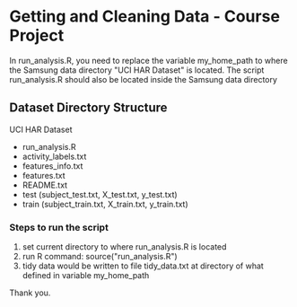 # Getting and Cleaning Data - Course Project

In run_analysis.R, you need to replace the variable my_home_path to where the Samsung data directory "UCI HAR Dataset" is located. The script run_analysis.R should also be located inside the Samsung data directory

## Dataset Directory Structure
UCI HAR Dataset
* run_analysis.R
* activity_labels.txt
* features_info.txt
* features.txt
* README.txt
* test (subject_test.txt, X_test.txt, y_test.txt)
* train (subject_train.txt, X_train.txt, y_train.txt)

### Steps to run the script
1. set current directory to where run_analysis.R is located
2. run R command: source("run_analysis.R")
3. tidy data would be written to file tidy_data.txt at directory of what defined in variable my_home_path

Thank you.

